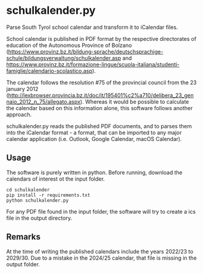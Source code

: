 # schulkalender.py

Parse South Tyrol school calendar and transform it to iCalendar files.

School calendar is published in PDF format by the respective directorates of education of the Autonomous Province of Bolzano (https://www.provinz.bz.it/bildung-sprache/deutschsprachige-schule/bildungsverwaltung/schulkalender.asp and https://www.provinz.bz.it/formazione-lingue/scuola-italiana/studenti-famiglie/calendario-scolastico.asp).

The calendar follows the resolution #75 of the provincial council from the 23 january 2012 (http://lexbrowser.provincia.bz.it/doc/it/195401%c2%a710/delibera_23_gennaio_2012_n_75/allegato.aspx). Whereas it would be possible to calculate the calendar based on this information alone, this software follows another approach.

schulkalender.py reads the published PDF documents, and to parses them into the iCalendar format - a format, that can be imported to any major calendar application (i.e. Outlook, Google Calendar, macOS Calendar).

## Usage
The software is purely written in python. Before running, download the calendars of interest ot the input folder.
```
cd schulkalender
pip install -r requirements.txt
python schulkalender.py
```
For any PDF file found in the input folder, the software will try to create a ics file in the output directory.

## Remarks
At the time of writing the published calendars include the years 2022/23 to 2029/30. Due to a mistake in the 2024/25 calendar, that file is missing in the output folder.


